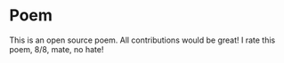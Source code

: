 # Poem
This is an open source poem. All contributions would be great!
I rate this poem, 8/8, mate, no hate!
